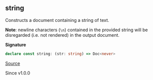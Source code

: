 ## string

Constructs a document containing a string of text.

**Note**: newline characters (`\n`) contained in the provided string will be
disregarded (i.e. not rendered) in the output document.

**Signature**

```ts
declare const string: (str: string) => Doc<never>
```

[Source](https://github.com/Effect-TS/effect/tree/main/packages/printer/src/Doc.ts#L460)

Since v1.0.0